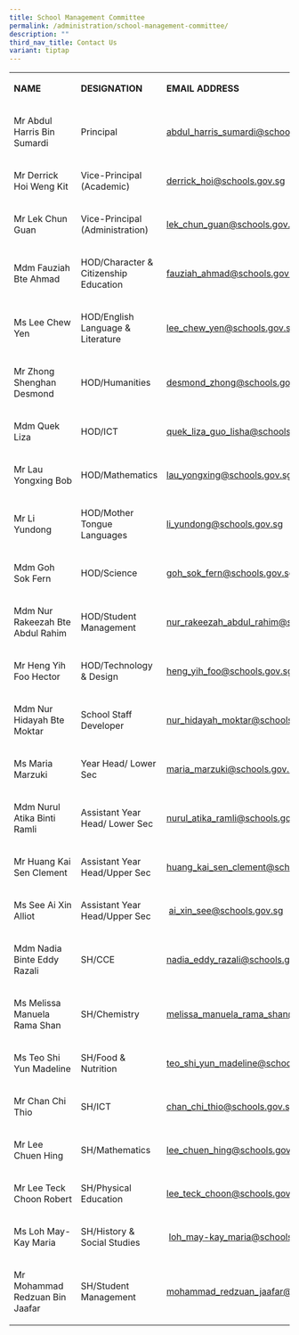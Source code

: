 ```yaml
---
title: School Management Committee
permalink: /administration/school-management-committee/
description: ""
third_nav_title: Contact Us
variant: tiptap
---
```

<table><tbody><tr><td rowspan="1" colspan="1"><p><strong>NAME</strong></p></td><td rowspan="1" colspan="1"><p><strong>DESIGNATION</strong></p></td><td rowspan="1" colspan="1"><p><strong>EMAIL ADDRESS</strong></p></td></tr><tr><td rowspan="1" colspan="1"><p>Mr Abdul Harris Bin Sumardi</p></td><td rowspan="1" colspan="1"><p>Principal</p></td><td rowspan="1" colspan="1"><p><a href="mailto:abdul_harris_sumardi@schools.gov.sg" rel="noopener noreferrer nofollow" target="_blank">abdul_harris_sumardi@schools.gov.sg</a></p></td></tr><tr><td rowspan="1" colspan="1"><p>Mr Derrick Hoi Weng Kit&nbsp;</p></td><td rowspan="1" colspan="1"><p>Vice-Principal (Academic)</p></td><td rowspan="1" colspan="1"><p><a href="mailto:derrick_hoi@schools.gov.sg" rel="noopener noreferrer nofollow" target="_blank">derrick_hoi@schools.gov.sg</a>&nbsp;</p></td></tr><tr><td rowspan="1" colspan="1"><p>Mr Lek Chun Guan&nbsp;</p></td><td rowspan="1" colspan="1"><p>Vice-Principal (Administration)</p></td><td rowspan="1" colspan="1"><p><a href="mailto:lek_chun_guan@schools.gov.sg" rel="noopener noreferrer nofollow" target="_blank">lek_chun_guan@schools.gov.sg</a></p></td></tr><tr><td rowspan="1" colspan="1"><p>Mdm Fauziah Bte Ahmad</p></td><td rowspan="1" colspan="1"><p>HOD/Character &amp; Citizenship Education</p></td><td rowspan="1" colspan="1"><p><a href="mailto:fauziah_ahmad@schools.gov.sg" rel="noopener noreferrer nofollow" target="_blank">fauziah_ahmad@schools.gov.sg</a></p></td></tr><tr><td rowspan="1" colspan="1"><p>Ms Lee Chew Yen</p></td><td rowspan="1" colspan="1"><p>HOD/English Language &amp; Literature</p></td><td rowspan="1" colspan="1"><p><a href="mailto:lee_chew_yen@schools.gov.sg" rel="noopener noreferrer nofollow" target="_blank">lee_chew_yen@schools.gov.sg</a></p></td></tr><tr><td rowspan="1" colspan="1"><p>Mr Zhong Shenghan Desmond</p></td><td rowspan="1" colspan="1"><p>HOD/Humanities</p></td><td rowspan="1" colspan="1"><p><a href="mailto:desmond_zhong@schools.gov.sg" rel="noopener noreferrer nofollow" target="_blank">desmond_zhong@schools.gov.sg</a></p></td></tr><tr><td rowspan="1" colspan="1"><p>Mdm Quek Liza</p></td><td rowspan="1" colspan="1"><p>HOD/ICT</p></td><td rowspan="1" colspan="1"><p><a href="mailto:quek_liza_guo_lisha@schools.gov.sg" rel="noopener noreferrer nofollow" target="_blank">quek_liza_guo_lisha@schools.gov.sg</a></p></td></tr><tr><td rowspan="1" colspan="1"><p>Mr Lau Yongxing&nbsp;Bob</p></td><td rowspan="1" colspan="1"><p>HOD/Mathematics</p></td><td rowspan="1" colspan="1"><p><a href="mailto:lau_yongxing@schools.gov.sg" rel="noopener noreferrer nofollow" target="_blank">lau_yongxing@schools.gov.sg</a></p></td></tr><tr><td rowspan="1" colspan="1"><p>Mr Li Yundong</p></td><td rowspan="1" colspan="1"><p>HOD/Mother Tongue Languages</p></td><td rowspan="1" colspan="1"><p><a href="mailto:li_yundong@schools.gov.sg" rel="noopener noreferrer nofollow" target="_blank">li_yundong@schools.gov.sg</a></p></td></tr><tr><td rowspan="1" colspan="1"><p>Mdm Goh Sok Fern</p></td><td rowspan="1" colspan="1"><p>HOD/Science</p></td><td rowspan="1" colspan="1"><p><a href="mailto:goh_sok_fern@schools.gov.sg" rel="noopener noreferrer nofollow" target="_blank">goh_sok_fern@schools.gov.sg</a></p></td></tr><tr><td rowspan="1" colspan="1"><p>Mdm Nur Rakeezah Bte Abdul Rahim</p></td><td rowspan="1" colspan="1"><p>HOD/Student Management</p></td><td rowspan="1" colspan="1"><p><a href="mailto:nur_rakeezah_abdul_rahim@schools.gov.sg" rel="noopener noreferrer nofollow" target="_blank">nur_rakeezah_abdul_rahim@schools.gov.sg</a></p></td></tr><tr><td rowspan="1" colspan="1"><p>Mr Heng Yih Foo Hector</p></td><td rowspan="1" colspan="1"><p>HOD/Technology &amp; Design</p></td><td rowspan="1" colspan="1"><p><a href="mailto:heng_yih_foo@schools.gov.sg" rel="noopener noreferrer nofollow" target="_blank">heng_yih_foo@schools.gov.sg</a></p></td></tr><tr><td rowspan="1" colspan="1"><p>Mdm Nur Hidayah Bte Moktar&nbsp;</p></td><td rowspan="1" colspan="1"><p>School Staff Developer</p></td><td rowspan="1" colspan="1"><p><a href="mailto:nur_hidayah_moktar@schools.gov.sg" rel="noopener noreferrer nofollow" target="_blank">nur_hidayah_moktar@schools.gov.sg</a>&nbsp;</p></td></tr><tr><td rowspan="1" colspan="1"><p>Ms Maria Marzuki</p></td><td rowspan="1" colspan="1"><p>Year Head/ Lower Sec</p></td><td rowspan="1" colspan="1"><p><a href="mailto:maria_marzuki@schools.gov.sg" rel="noopener noreferrer nofollow" target="_blank">maria_marzuki@schools.gov.sg</a></p></td></tr><tr><td rowspan="1" colspan="1"><p>Mdm Nurul Atika Binti Ramli</p></td><td rowspan="1" colspan="1"><p>Assistant Year Head/ Lower Sec</p></td><td rowspan="1" colspan="1"><p><a href="mailto:nurul_atika_ramli@schools.gov.sg" rel="noopener noreferrer nofollow" target="_blank">nurul_atika_ramli@schools.gov.sg</a></p></td></tr><tr><td rowspan="1" colspan="1"><p>Mr Huang Kai Sen Clement</p></td><td rowspan="1" colspan="1"><p>Assistant Year Head/Upper Sec</p></td><td rowspan="1" colspan="1"><p><a href="mailto:huang_kai_sen_clement@schools.gov.sg" rel="noopener noreferrer nofollow" target="_blank">huang_kai_sen_clement@schools.gov.sg</a></p></td></tr><tr><td rowspan="1" colspan="1"><p>Ms See Ai Xin Alliot</p></td><td rowspan="1" colspan="1"><p>Assistant Year Head/Upper Sec</p></td><td rowspan="1" colspan="1"><p>&nbsp;<a href="mailto:ai_xin_see@schools.gov.sg" rel="noopener noreferrer nofollow" target="_blank">ai_xin_see@schools.gov.sg</a></p></td></tr><tr><td rowspan="1" colspan="1"><p>Mdm Nadia Binte Eddy Razali</p></td><td rowspan="1" colspan="1"><p>SH/CCE</p></td><td rowspan="1" colspan="1"><p><a href="mailto:nadia_eddy_razali@schools.gov.sg" rel="noopener noreferrer nofollow" target="_blank">nadia_eddy_razali@schools.gov.sg</a></p></td></tr><tr><td rowspan="1" colspan="1"><p>Ms Melissa Manuela Rama Shan</p></td><td rowspan="1" colspan="1"><p>SH/Chemistry</p></td><td rowspan="1" colspan="1"><p><a href="mailto:melissa_manuela_rama_shan@schools.gov.sg" rel="noopener noreferrer nofollow" target="_blank">melissa_manuela_rama_shan@schools.gov.sg</a></p></td></tr><tr><td rowspan="1" colspan="1"><p>Ms Teo Shi Yun Madeline</p></td><td rowspan="1" colspan="1"><p>SH/Food &amp; Nutrition</p></td><td rowspan="1" colspan="1"><p><a href="mailto:teo_shi_yun_madeline@schools.gov.sg" rel="noopener noreferrer nofollow" target="_blank">teo_shi_yun_madeline@schools.gov.sg</a></p></td></tr><tr><td rowspan="1" colspan="1"><p>Mr Chan Chi Thio</p></td><td rowspan="1" colspan="1"><p>SH/ICT</p></td><td rowspan="1" colspan="1"><p><a href="mailto:chan_chi_thio@schools.gov.sg" rel="noopener noreferrer nofollow" target="_blank">chan_chi_thio@schools.gov.sg</a></p></td></tr><tr><td rowspan="1" colspan="1"><p>Mr Lee Chuen Hing&nbsp;</p></td><td rowspan="1" colspan="1"><p>SH/Mathematics&nbsp;</p></td><td rowspan="1" colspan="1"><p><a href="mailto:lee_chuen_hing@schools.gov.sg" rel="noopener noreferrer nofollow" target="_blank">lee_chuen_hing@schools.gov.sg</a></p></td></tr><tr><td rowspan="1" colspan="1"><p>Mr Lee Teck Choon Robert</p></td><td rowspan="1" colspan="1"><p>SH/Physical Education&nbsp;</p></td><td rowspan="1" colspan="1"><p><a href="mailto:lee_teck_choon@schools.gov.sg" rel="noopener noreferrer nofollow" target="_blank">lee_teck_choon@schools.gov.sg</a>&nbsp;</p></td></tr><tr><td rowspan="1" colspan="1"><p>Ms Loh May-Kay Maria</p></td><td rowspan="1" colspan="1"><p>SH/History &amp; Social Studies</p></td><td rowspan="1" colspan="1"><p>&nbsp;<a href="mailto:loh_may-kay_maria@schools.gov.sg" rel="noopener noreferrer nofollow" target="_blank">loh_may-kay_maria@schools.gov.sg</a></p></td></tr><tr><td rowspan="1" colspan="1"><p>Mr Mohammad Redzuan Bin Jaafar</p></td><td rowspan="1" colspan="1"><p>SH/Student Management</p></td><td rowspan="1" colspan="1"><p><a href="mailto:mohammad_redzuan_jaafar@schools.gov.sg" rel="noopener noreferrer nofollow" target="_blank">mohammad_redzuan_jaafar@schools.gov.sg</a></p></td></tr></tbody></table><p></p>